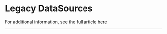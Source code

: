 # Legacy DataSources

For additional information, see the full article [here](https://support.optisigns.com/hc/en-us/articles/42915219118739)

---
